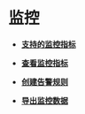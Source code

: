 # 监控<a name="monitor_0001"></a>

-   **[支持的监控指标](支持的监控指标.md)**  

-   **[查看监控指标](查看监控指标.md)**  

-   **[创建告警规则](创建告警规则.md)**  

-   **[导出监控数据](导出监控数据.md)**  


